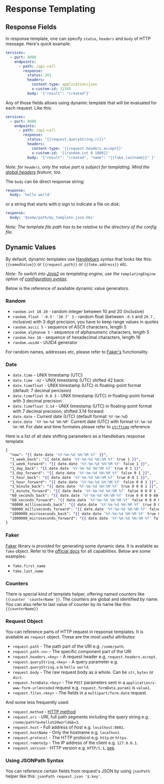 # Response Templating

## Response Fields

In response template, one can specify `status`, `headers` and `body` of HTTP message. Here's quick example:

```yaml
services:
  - port: 8080
    endpoints:
      - path: /api-call
        response:
          status: 201
          headers:
            content-type: application/json
            x-custom-id: 12345
          body: '{"result": "created"}'
```

Any of those fields allows using dynamic template that will be evaluated for each request. Like this:

```yaml
services:
  - port: 8080
    endpoints:
      - path: /api-call
        response:
          status: "{{request.queryString.rc}}"
          headers:
            content-type: '{{request.headers.accept}}'
            x-custom-id: '{{random.int 0 1000}}'
          body: '{"result": "created", "name": "{{fake.lastname}}" }'
```

_Note: for `headers`, only the value part is subject for templating. Mind
the [global headers](Configuring.md#global-settings) feature, too._

The `body` can be direct response string:

```yaml
response:
  body: 'hello world'
```

or a string that starts with `@` sign to indicate a file on disk:

```yaml
response:
  body: '@some/path/my_template.json.hbs'
```

_Note: The template file path has to be relative to the directory of the config file._

## Dynamic Values

By default, dynamic templates use [Handlebars](https://handlebarsjs.com/guide/) syntax that looks like
this: `{{namedValue}}` or `{{request.path}}` or `{{fake.address}}` etc.

_Note: To switch into [Jinja2](https://jinja.palletsprojects.com/en/2.11.x/) as templating engine, use
the `templatingEngine` option of [configuration syntax](Configuring.md#advanced-templating-with-jinja2)._

Below is the reference of available dynamic value generators.

### Random

- `random.int 10 20` - random integer between 10 and 20 (inclusive)
- `random.float '-0.5' '20.7' 3` - random float (between `-0.5` and `20.7` , inclusive) with 3 digit precision, you have to keep range values in quotes
- `random.ascii 5` - sequence of ASCII characters, length 5
- `random.alphanum 5` - sequence of alphanumeric characters, length 5
- `random.hex 16` - sequence of hexadecimal characters, length 16
- `random.uuid4` - UUID4 generator

For random names, addresses etc, please refer to [Faker's](#faker) functionality.

### Date

- `date.time` - UNIX timestamp (UTC)
- `date.time -42` - UNIX timestamp (UTC) shifted 42 back
- `date.timefloat` - UNIX timestamp (UTC) in floating-point format (default: 7 decimal percision)
- `date.timefloat 0.0 3` - UNIX timestamp (UTC) in floating-point format with 3 decimal precision
- `date.timefloat 3.14` - UNIX timestamp (UTC) in floating-point format with 7 decimal precision, shifted 3.14 forward
- `date.date` - Current date (UTC) (default format: `%Y-%m-%d`)
- `date.date '%Y-%m-%d %H:%M'` Current date (UTC) with format `%Y-%m-%d %H:%M`. For date and time formates please refer to [`strftime`](https://strftime.org/) reference.

Here is a list of all date shifting parameters as a Handlebars response template:

```hbs
{
  "now": "{{ date.date '%Y-%m-%d %H:%M %f' }}",
  "1_week_back": "{{ date.date '%Y-%m-%d %H:%M %f' true 1 }}",
  "1_week_forward": "{{ date.date '%Y-%m-%d %H:%M %f' false 1 }}",
  "1_day_back": "{{ date.date '%Y-%m-%d %H:%M %f' true 0 1 }}",
  "1_day_forward": "{{ date.date '%Y-%m-%d %H:%M %f' false 0 1 }}",
  "1_hour_back": "{{ date.date '%Y-%m-%d %H:%M %f' true 0 0 1 }}",
  "1_hour_forward": "{{ date.date '%Y-%m-%d %H:%M %f' false 0 0 1 }}",
  "1_minute_back": "{{ date.date '%Y-%m-%d %H:%M %f' true 0 0 0 1 }}",
  "1_minute_forward": "{{ date.date '%Y-%m-%d %H:%M %f' false 0 0 0 1 }}",
  "60_seconds_back": "{{ date.date '%Y-%m-%d %H:%M %f' true 0 0 0 0 60 }}",
  "60_seconds_forward": "{{ date.date '%Y-%m-%d %H:%M %f' false 0 0 0 0 60 }}",
  "60000_milliseconds_back": "{{ date.date '%Y-%m-%d %H:%M %f' true 0 0 0 0 0 60000 }}",
  "60000_milliseconds_forward": "{{ date.date '%Y-%m-%d %H:%M %f' false 0 0 0 0 0 60000 }}",
  "1000000_microseconds_back": "{{ date.date '%Y-%m-%d %H:%M %f' true 0 0 0 0 0 1000000 }}",
  "1000000_microseconds_forward": "{{ date.date '%Y-%m-%d %H:%M %f' false 0 0 0 0 0 1000000 }}"
}
```

### Faker

[Faker](https://faker.readthedocs.io/en/master/providers.html) library is provided for generating some dynamic data.
It is available as `fake` object. Refer to the [official docs](https://faker.readthedocs.io/en/master/providers.html) for all capabilities. Below are some examples:

- `fake.first_name`
- `fake.last_name`

### Counters

There is special kind of template helper, offering named counters like `{{counter 'counterName'}}`. The counters are global and identified by name. You can also refer to last value of counter by its name like this: `{{counterName}}`

### Request Object

You can reference parts of HTTP request in response templates. It is available as `request` object. These are the most
useful attributes:

- `request.path` - The path part of the URI e.g. `/some/path`.
- `request.path.<n>` - The specific component part of the URI
- `request.headers.<key>` - A request header e.g. `request.headers.accept`.
- `request.queryString.<key>` - A query parameter e.g. `request.queryString.a` is `hello world`.
- `request.body` - The raw request body as a whole. Can be `str`, `bytes` or `dict`.
- `request.formData.<key>` - The `POST` parameters sent in a `application/x-www-form-urlencoded` request
  e.g. `request.formData.param1` is `value1`.
- `request.files.<key>` - The fields in a `multipart/form-data` request.


And some less frequently used:

- `request.method` - [HTTP method](https://www.w3.org/Protocols/rfc2616/rfc2616-sec9.html)
- `request.uri` - URI, full path segments including the query string e.g. `/some/path?a=hello%20world&b=3`.
- `request.host` - Full address of host e.g. `localhost:8001`.
- `request.hostName` - Only the hostname e.g. `localhost`.
- `request.protocol` - The HTTP protocol e.g. `http` or `https`.
- `request.remoteIp` - The IP address of the client e.g. `127.0.0.1`.
- `request.version` - HTTP version e.g. `HTTP/1.1`, [see](https://tools.ietf.org/html/rfc2145).

### Using JSONPath Syntax

You can reference certain fields from request's JSON by using `jsonPath` helper like this: `jsonPath request.json '$.key'`.
